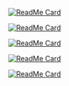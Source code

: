 [![ReadMe Card](https://github-readme-stats.vercel.app/api/pin/?username=IWAN-404&repo=wan-mbf&show_icons=true&theme=radical)](https://github.com/IWAN-404/wan-mbf)</br>

[![ReadMe Card](https://github-readme-stats.vercel.app/api/pin/?username=IWAN-404&repo=plusobf&show_icons=true&theme=radical)](https://github.com/IWAN-404/plusobf)</br>

[![ReadMe Card](https://github-readme-stats.vercel.app/api/pin/?username=IWAN-404&repo=pb&show_icons=true&theme=radical)](https://github.com/IWAN-404/pb)</br>

[![ReadMe Card](https://github-readme-stats.vercel.app/api/pin/?username=IWAN-404&repo=bot&show_icons=true&theme=radical)](https://github.com/bot)</br>

[![ReadMe Card](https://github-readme-stats.vercel.app/api/pin/?username=IWAN-404&repo=crack2&show_icons=true&theme=radical)](https://github.com/crack2/plusobf)</br>



















